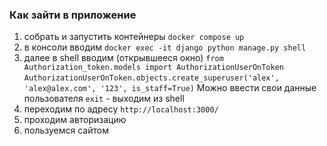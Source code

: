 ### Как зайти в приложение

1. собрать и запустить контейнеры `docker compose up`
2. в консоли вводим `docker exec -it django python manage.py shell`
3. далее в shell вводим (открывшееся окно)
`from Authorization_token.models import AuthorizationUserOnToken`
`AuthorizationUserOnToken.objects.create_superuser('alex', 'alex@alex.com', '123', is_staff=True)`
Можно ввести свои данные пользователя
`exit` - выходим из shell
4. переходим по адресу `http://localhost:3000/`
5. проходим авторизацию 
6. пользуемся сайтом
